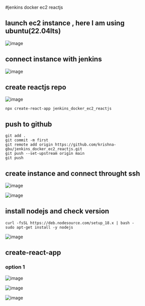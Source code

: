 #jenkins docker ec2 reactjs

## launch ec2 instance , here I am using ubuntu(22.04lts)

![image](https://user-images.githubusercontent.com/40553867/201889291-6f307913-2cdd-4335-a70b-25926bc2e893.png)

## connect instance with jenkins
![image](https://user-images.githubusercontent.com/40553867/201889682-ce0430ee-4571-4cf0-919f-6d09b2b5b1cc.png)

## create reactjs repo
![image](https://user-images.githubusercontent.com/40553867/201889965-3aca7337-a526-4322-a7f8-d7d1866a75bf.png)

```
npx create-react-app jenkins_docker_ec2_reactjs
```

## push to github 

```
git add .
git commit -m first 
git remote add origin https://github.com/krishna-gbu/jenkins_docker_ec2_reactjs.git
git push --set-upstream origin main
git push
```

## create instance and connect throught ssh
![image](https://user-images.githubusercontent.com/40553867/204035440-f24c81c2-138e-4048-8878-671ecef0f970.png)

![image](https://user-images.githubusercontent.com/40553867/204035606-af562509-dbf2-488f-920b-c07d961376e0.png)

## install nodejs and check version

```
curl -fsSL https://deb.nodesource.com/setup_18.x | bash - 
sudo apt-get install -y nodejs
```

![image](https://user-images.githubusercontent.com/40553867/204036207-6a85208f-71da-4c41-8140-1755a5c6fe70.png)

## create-react-app 
### option 1 
![image](https://user-images.githubusercontent.com/40553867/204036832-5facd3a9-b7c8-474f-81aa-4c47493a00fb.png)

![image](https://user-images.githubusercontent.com/40553867/204036879-c528cfaf-2e59-4e79-bf66-4b8bd19d5d7b.png)

![image](https://user-images.githubusercontent.com/40553867/204037300-111a9acd-205f-4bf2-a7e2-5ccf77d45fff.png)




